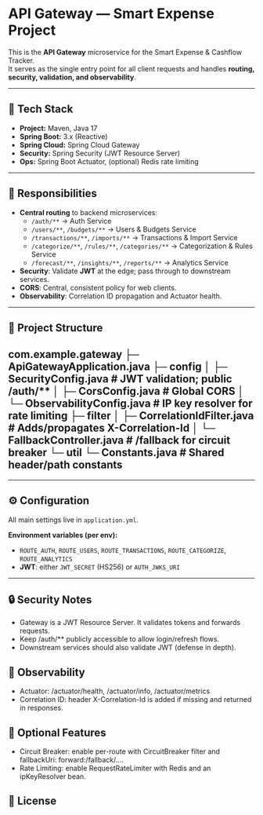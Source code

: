 # API Gateway — Smart Expense Project

This is the **API Gateway** microservice for the Smart Expense & Cashflow Tracker.  
It serves as the single entry point for all client requests and handles **routing, security, validation, and observability**.

---

## 🚀 Tech Stack

- **Project:** Maven, Java 17
- **Spring Boot:** 3.x (Reactive)
- **Spring Cloud:** Spring Cloud Gateway
- **Security:** Spring Security (JWT Resource Server)
- **Ops:** Spring Boot Actuator, (optional) Redis rate limiting

---

## 📂 Responsibilities

- **Central routing** to backend microservices:
    - `/auth/**` → Auth Service
    - `/users/**`, `/budgets/**` → Users & Budgets Service
    - `/transactions/**`, `/imports/**` → Transactions & Import Service
    - `/categorize/**`, `/rules/**`, `/categories/**` → Categorization & Rules Service
    - `/forecast/**`, `/insights/**`, `/reports/**` → Analytics Service
- **Security**: Validate **JWT** at the edge; pass through to downstream services.
- **CORS**: Central, consistent policy for web clients.
- **Observability**: Correlation ID propagation and Actuator health.

---

## 🧱 Project Structure
com.example.gateway
├─ ApiGatewayApplication.java
├─ config
│ ├─ SecurityConfig.java # JWT validation; public /auth/**
│ ├─ CorsConfig.java # Global CORS
│ └─ ObservabilityConfig.java # IP key resolver for rate limiting
├─ filter
│ ├─ CorrelationIdFilter.java # Adds/propagates X-Correlation-Id
│ └─ FallbackController.java # /fallback for circuit breaker
└─ util
└─ Constants.java # Shared header/path constants
---

---

## ⚙️ Configuration

All main settings live in `application.yml`.

**Environment variables (per env):**
- `ROUTE_AUTH`, `ROUTE_USERS`, `ROUTE_TRANSACTIONS`, `ROUTE_CATEGORIZE`, `ROUTE_ANALYTICS`
- **JWT**: either `JWT_SECRET` (HS256) or `AUTH_JWKS_URI` 

---
## 🔒 Security Notes

- Gateway is a JWT Resource Server. It validates tokens and forwards requests.
- Keep /auth/** publicly accessible to allow login/refresh flows.
- Downstream services should also validate JWT (defense in depth).

## 🧪 Observability

- Actuator: /actuator/health, /actuator/info, /actuator/metrics
- Correlation ID: header X-Correlation-Id is added if missing and returned in responses.

## 🚧 Optional Features

- Circuit Breaker: enable per-route with CircuitBreaker filter and fallbackUri: forward:/fallback/....
- Rate Limiting: enable RequestRateLimiter with Redis and an ipKeyResolver bean.

## 📜 License






